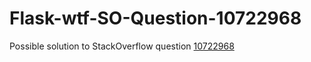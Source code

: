 Flask-wtf-SO-Question-10722968
==============================

Possible solution to StackOverflow question [10722968](http://stackoverflow.com/questions/10722968/flask-forms-validation-problems)
